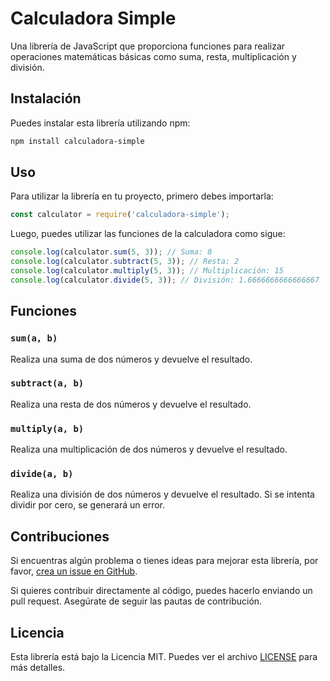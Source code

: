 # Calculadora Simple

Una librería de JavaScript que proporciona funciones para realizar operaciones matemáticas básicas como suma, resta, multiplicación y división.

## Instalación

Puedes instalar esta librería utilizando npm:

```bash
npm install calculadora-simple
```

## Uso

Para utilizar la librería en tu proyecto, primero debes importarla:

```javascript
const calculator = require('calculadora-simple');
```

Luego, puedes utilizar las funciones de la calculadora como sigue:

```javascript
console.log(calculator.sum(5, 3)); // Suma: 8
console.log(calculator.subtract(5, 3)); // Resta: 2
console.log(calculator.multiply(5, 3)); // Multiplicación: 15
console.log(calculator.divide(5, 3)); // División: 1.6666666666666667
```

## Funciones

### `sum(a, b)`

Realiza una suma de dos números y devuelve el resultado.

### `subtract(a, b)`

Realiza una resta de dos números y devuelve el resultado.

### `multiply(a, b)`

Realiza una multiplicación de dos números y devuelve el resultado.

### `divide(a, b)`

Realiza una división de dos números y devuelve el resultado. Si se intenta dividir por cero, se generará un error.

## Contribuciones

Si encuentras algún problema o tienes ideas para mejorar esta librería, por favor, [crea un issue en GitHub](https://github.com/tuusuario/calculadora-simple/issues).

Si quieres contribuir directamente al código, puedes hacerlo enviando un pull request. Asegúrate de seguir las pautas de contribución.

## Licencia

Esta librería está bajo la Licencia MIT. Puedes ver el archivo [LICENSE](LICENSE) para más detalles.
